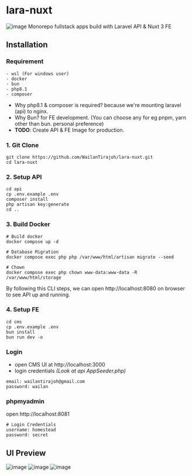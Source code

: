 # lara-nuxt
![image](https://github.com/WailanTirajoh/lara-nuxt/assets/53980548/ab4f28fc-ee63-47d8-aa13-f719544057e1)
Monorepo fullstack apps build with Laravel API & Nuxt 3 FE

## Installation
### Requirement
```
- wsl (For windows user)
- docker
- bun
- php8.1
- composer
```
- Why php8.1 & composer is required? because we're mounting laravel (api) to nginx.
- Why Bun? for FE development. (You can choose any for eg pnpm, yarn other than bun. personal preference)
- **TODO**: Create API & FE Image for production.
### 1. Git Clone
```
git clone https://github.com/WailanTirajoh/lara-nuxt.git
cd lara-nuxt
```
### 2. Setup API
```
cd api
cp .env.example .env
composer install
php artisan key:generate
cd ..
```
### 3. Build Docker
```
# Build docker
docker compose up -d

# Database Migration
docker compose exec php php /var/www/html/artisan migrate --seed

# Chown
docker compose exec php chown www-data:www-data -R /var/www/html/storage
```

By following this CLI steps, we can open http://localhost:8080 on browser to see API up and running.

### 4. Setup FE
```
cd cms
cp .env.example .env
bun install
bun run dev -o
```

### Login
- open CMS UI at http://localhost:3000
- login credentials _(Look at api AppSeeder.php)_
```
email: wailantirajoh@gmail.com
password: wailan
```

### phpmyadmin
open http://localhost:8081
```
# Login Credentials
username: homestead
password: secret
```

## UI Preview
![image](https://github.com/WailanTirajoh/lara-nuxt/assets/53980548/22281f0b-608e-4767-91fd-b86c6f4ef548)
![image](https://github.com/WailanTirajoh/lara-nuxt/assets/53980548/d7955974-dbf5-4c48-afdd-c064c260d04f)
![image](https://github.com/WailanTirajoh/lara-nuxt/assets/53980548/382bcdaa-792b-4764-b692-99c938e127fb)
